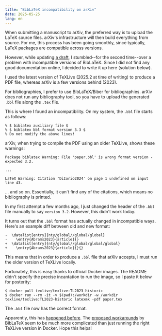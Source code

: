 ```yaml
---
title: "BibLaTeX incompatibility on arXiv"
date: 2025-05-25
lang: en
---
```


When submitting a manuscript to arXiv, the preferred way is to upload the LaTeX source files.
arXiv's infrastructure will then build everything from source.
For me, this process has been going smoothly, since typically, LaTeX packages are compatible across versions.

However, while updating [a draft](https://arxiv.org/abs/2412.04051), I stumbled--for the second time--over a problem with incompatible versions of BibLaTeX.
Since I did not find any good documentation online, I decided to write it up here (solution below).

I used the latest version of TeXLive (2025.2 at time of writing) to produce a PDF file, whereas arXiv is a few versions behind (2023).

For bibliographies, I prefer to use BibLaTeX/Biber for bibliographies.
arXiv does not run any bibliography tool, so you have to upload the generated `.bbl` file along the `.tex` file.

This is where I found an incompatibility.
On my system, the `.bbl` file starts as follows:

```
% $ biblatex auxiliary file $
% $ biblatex bbl format version 3.3 $
% Do not modify the above lines!
```

arXiv, when trying to compile the PDF using an older TeXLive, shows these warnings:

```
Package biblatex Warning: File 'paper.bbl' is wrong format version - expected 3.2.

...

LaTeX Warning: Citation 'DiIorio2024' on page 1 undefined on input line 43.
```

... and so on.
Essentially, it can't find any of the citations, which means no bibliography is printed.

In my first attempt a few months ago, I just changed the header of the `.bbl` file manually to say `version 3.2`.
However, this didn't work today.

It turns out that the `.bbl` format has actually changed in incompatible ways.
Here's an example diff between old and new format:

```
-  \datalist[entry]{nty/global//global/global}
-    \entry{Abrams2023}{article}{}
+  \datalist[entry]{nty/global//global/global/global}
+    \entry{Abrams2023}{article}{}{}
```

This means that in order to produce a `.bbl` file that arXiv accepts, I must run the older version of TeXLive locally.

Fortunately, this is easy thanks to official Docker images.
The README didn't specify the precise incantation to run the image, so I paste it below for posterity:

```
$ docker pull texlive/texlive:TL2023-historic
$ docker run --rm -it -v $(pwd):/workdir -w /workdir texlive/texlive:TL2023-historic latexmk -pdf paper.tex
```

The `.bbl` file now has the correct format.

Apparently, this has [happened before](https://tex.stackexchange.com/q/417944).
The [proposed workarounds](https://github.com/plk/biblatex/wiki/biblatex-and-the-arXiv) by BibLaTeX seem to be much more complicated than just running the right TeXLive version in Docker.
Hope this helps!
